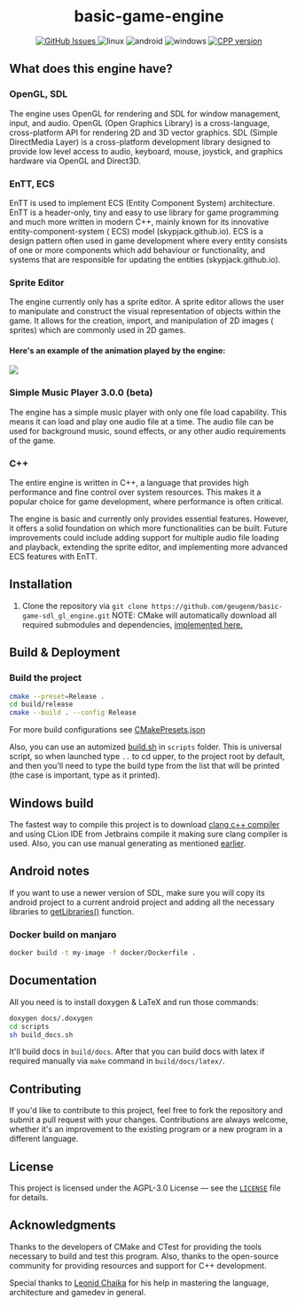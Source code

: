 <h1 align="center">basic-game-engine</h1>

<div align="center" style="text-align: center;">
  <div>
    <a href="https://github.com/geugenm/advanced-hello-world/issues">
      <img src="https://img.shields.io/github/issues-raw/geugenm/advanced-hello-world?style=for-the-badge" alt="GitHub Issues">
    </a>
    <img src="https://img.shields.io/badge/platform-linux%20-informational?style=for-the-badge&amp;logo=appveyor" alt="linux">
    <img src="https://img.shields.io/badge/platform-android%20-informational?style=for-the-badge&amp;logo=android" alt="android">
    <img src="https://img.shields.io/badge/platform-windows%20-informational?style=for-the-badge&amp;logo=windows" alt="windows">
    <a href="https://en.cppreference.com/w/cpp/17">
      <img src="https://img.shields.io/badge/cpp-17-informational?style=for-the-badge&amp;logo=cplusplus" alt="CPP version">
    </a>
  </div>
</div>

## What does this engine have?

### OpenGL, SDL

The engine uses OpenGL for rendering and SDL for window management, input, and
audio. OpenGL (Open Graphics Library) is a cross-language, cross-platform API
for rendering 2D and 3D vector graphics. SDL (Simple DirectMedia Layer) is a
cross-platform development library designed to provide low level access to
audio, keyboard, mouse, joystick, and graphics hardware via OpenGL and Direct3D.

### EnTT, ECS

EnTT is used to implement ECS (Entity Component System) architecture. EnTT is a
header-only, tiny and easy to use library for game programming and much more
written in modern C++, mainly known for its innovative entity-component-system (
ECS) model (skypjack.github.io). ECS is a design pattern often used in game
development where every entity consists of one or more components which add
behaviour or functionality, and systems that are responsible for updating the
entities (skypjack.github.io).

### Sprite Editor

The engine currently only has a sprite editor. A sprite editor allows the user
to manipulate and construct the visual representation of objects within the
game. It allows for the creation, import, and manipulation of 2D images (
sprites) which are commonly used in 2D games.

#### Here's an example of the animation played by the engine:

![](https://i.gifer.com/2huh.gif)

### Simple Music Player 3.0.0 (beta)

The engine has a simple music player with only one file load capability. This
means it can load and play one audio file at a time. The audio file can be used
for background music, sound effects, or any other audio requirements of the
game.

### C++

The entire engine is written in C++, a language that provides high performance
and fine control over system resources. This makes it a popular choice for game
development, where performance is often critical.

The engine is basic and currently only provides essential features. However, it
offers a solid foundation on which more functionalities can be built. Future
improvements could include adding support for multiple audio file loading and
playback, extending the sprite editor, and implementing more advanced ECS
features with EnTT.

## Installation

1. Clone the repository
   via `git clone https://github.com/geugenm/basic-game-sdl_gl_engine.git`
   NOTE: CMake will automatically download all required submodules and
   dependencies, [implemented here.](https://github.com/geugenm/basic-game-sdl_gl_engine/blob/main/cmake/git_update_submodules.cmake)

## Build & Deployment

### Build the project

```bash
cmake --preset=Release .
cd build/release
cmake --build . --config Release
```

For more build configurations
see [CMakePresets.json](https://github.com/geugenm/sdl-overview/blob/master/CMakePresets.json)

Also,
you can use an
automized [build.sh](https://github.com/geugenm/sdl-overview/blob/master/scripts/build.sh)
in `scripts` folder. This is universal script, so when launched type `..` to cd
upper, to the project root by default,
and then you'll need to type the build type from the list that will be printed
(the case is important, type as it printed).

## Windows build

The fastest way to compile this project is
to download [clang c++ compiler](https://releases.llvm.org/download.html) and
using CLion IDE from Jetbrains compile it making sure clang compiler is used.
Also, you can use manual generating as
mentioned [earlier](https://github.com/geugenm/basic-game-engine/blob/main/README.md#L74).

## Android notes

If you want
to use a newer version of SDL, make sure you will copy its android project to a
current android project
and adding all the necessary libraries
to [getLibraries()](https://github.com/geugenm/basic-game-engine/blob/main/android-project/app/src/main/java/mil/eugene/gamedev/GameDevSimulator.java#L7)
function.

### Docker build on manjaro

```bash
docker build -t my-image -f docker/Dockerfile .
```

## Documentation

All you need is to install doxygen & LaTeX and run those commands:

```bash
doxygen docs/.doxygen
cd scripts
sh build_docs.sh
```

It'll build docs in `build/docs`. After that you can build docs with latex if
required manually via `make` command in `build/docs/latex/`.

## Contributing

If you'd like to contribute to this project, feel free to fork the repository
and submit a pull request with your
changes.
Contributions are always welcome,
whether it's an improvement to the existing program or a new program in a
different language.

## License

This project is licensed under the AGPL-3.0 License — see
the [`LICENSE`](https://github.com/geugenm/basic-game-sdl_gl_engine/blob/main/LICENSE.md)
file for details.

## Acknowledgments

Thanks to the developers of CMake and CTest for providing the tools necessary to
build and test this program. Also,
thanks to the open-source community for providing resources and support for C++
development.

Special thanks to [Leonid Chaika](https://github.com/leanid) for his help in mastering the language, architecture and gamedev in general.
